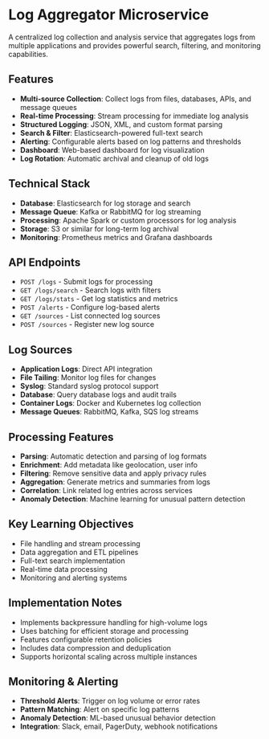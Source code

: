 # Log Aggregator Microservice

A centralized log collection and analysis service that aggregates logs from multiple applications and provides powerful search, filtering, and monitoring capabilities.

## Features

- **Multi-source Collection**: Collect logs from files, databases, APIs, and message queues
- **Real-time Processing**: Stream processing for immediate log analysis
- **Structured Logging**: JSON, XML, and custom format parsing
- **Search & Filter**: Elasticsearch-powered full-text search
- **Alerting**: Configurable alerts based on log patterns and thresholds
- **Dashboard**: Web-based dashboard for log visualization
- **Log Rotation**: Automatic archival and cleanup of old logs

## Technical Stack

- **Database**: Elasticsearch for log storage and search
- **Message Queue**: Kafka or RabbitMQ for log streaming
- **Processing**: Apache Spark or custom processors for log analysis
- **Storage**: S3 or similar for long-term log archival
- **Monitoring**: Prometheus metrics and Grafana dashboards

## API Endpoints

- `POST /logs` - Submit logs for processing
- `GET /logs/search` - Search logs with filters
- `GET /logs/stats` - Get log statistics and metrics
- `POST /alerts` - Configure log-based alerts
- `GET /sources` - List connected log sources
- `POST /sources` - Register new log source

## Log Sources

- **Application Logs**: Direct API integration
- **File Tailing**: Monitor log files for changes
- **Syslog**: Standard syslog protocol support
- **Database**: Query database logs and audit trails
- **Container Logs**: Docker and Kubernetes log collection
- **Message Queues**: RabbitMQ, Kafka, SQS log streams

## Processing Features

- **Parsing**: Automatic detection and parsing of log formats
- **Enrichment**: Add metadata like geolocation, user info
- **Filtering**: Remove sensitive data and apply privacy rules
- **Aggregation**: Generate metrics and summaries from logs
- **Correlation**: Link related log entries across services
- **Anomaly Detection**: Machine learning for unusual pattern detection

## Key Learning Objectives

- File handling and stream processing
- Data aggregation and ETL pipelines
- Full-text search implementation
- Real-time data processing
- Monitoring and alerting systems

## Implementation Notes

- Implements backpressure handling for high-volume logs
- Uses batching for efficient storage and processing
- Features configurable retention policies
- Includes data compression and deduplication
- Supports horizontal scaling across multiple instances

## Monitoring & Alerting

- **Threshold Alerts**: Trigger on log volume or error rates
- **Pattern Matching**: Alert on specific log patterns
- **Anomaly Detection**: ML-based unusual behavior detection
- **Integration**: Slack, email, PagerDuty, webhook notifications 